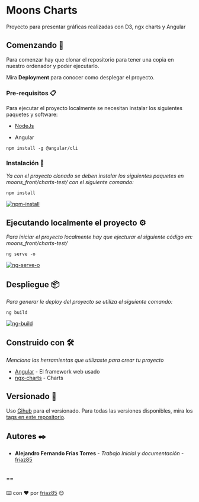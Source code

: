 # Moons Charts

Proyecto para presentar gráficas realizadas con D3, ngx charts y Angular

## Comenzando 🚀

Para comenzar hay que clonar el repositorio para tener una copia en nuestro ordenador y poder ejecutarlo. 

Mira **Deployment** para conocer como desplegar el proyecto.


### Pre-requisitos 📋

Para ejecutar el proyecto localmente se necesitan instalar los siguientes paquetes y software:

* [NodeJs](https://nodejs.org/es/download/)

* Angular
```
npm install -g @angular/cli
```

### Instalación 🔧

_Ya con el proyecto clonado se deben instalar los siguientes paquetes en moons_front/charts-test/ con el siguiente comando:_

```
npm install
```
<a target="_blank" href="https://imgbb.com/"><img src="https://i.ibb.co/XyVMqJ5/npm-install.png" alt="npm-install" border="0"></a>

## Ejecutando localmente el proyecto ⚙️

_Para iniciar el proyecto localmente hay que ejecturar el siguiente código en: moons_front/charts-test/_

```
ng serve -o
```
<a target="_blank" href="https://ibb.co/qFX8xJV"><img src="https://i.ibb.co/qFX8xJV/ng-serve-o.png" alt="ng-serve-o" border="0"></a>


## Despliegue 📦

_Para generar le deploy del proyecto se utiliza el siguiente comando:_

```
ng build
```
<a target="_blank" href="https://ibb.co/pJt6dHz"><img src="https://i.ibb.co/pJt6dHz/ng-build.png" alt="ng-build" border="0"></a>
## Construido con 🛠️

_Menciona las herramientas que utilizaste para crear tu proyecto_

* [Angular](https://angular.io/) - El framework web usado
* [ngx-charts](https://swimlane.gitbook.io/ngx-charts/) - Charts

## Versionado 📌

Uso [Gihub](https://github.com/) para el versionado. Para todas las versiones disponibles, mira los [tags en este repositorio](https://github.com/friaz85/moons_front).

## Autores ✒️

* **Alejandro Fernando Frias Torres** - *Trabajo Inicial y documentación* - [friaz85](https://github.com/friaz85)



--
-
⌨️ con ❤️ por [friaz85](https://github.com/friaz85) 😊
